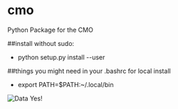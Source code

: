 # cmo
Python Package for the CMO

##install without sudo:
+ python setup.py install --user

##things you might need in your .bashrc for local install
+ export PATH=$PATH:~/.local/bin



![Data Yes!](https://i.imgur.com/gPOM4.gif)

